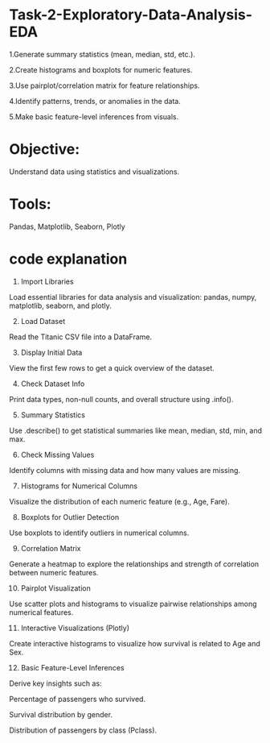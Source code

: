 # Task-2-Exploratory-Data-Analysis-EDA

1.Generate summary statistics (mean, median, std, etc.).

2.Create histograms and boxplots for numeric features.

3.Use pairplot/correlation matrix for feature relationships.

4.Identify patterns, trends, or anomalies in the data.

5.Make basic feature-level inferences from visuals.
# Objective: 
Understand data using statistics and visualizations.

# Tools:
Pandas, Matplotlib, Seaborn, Plotly

# code explanation 

1. Import Libraries

Load essential libraries for data analysis and visualization: pandas, numpy, matplotlib, seaborn, and plotly.



2. Load Dataset

Read the Titanic CSV file into a DataFrame.



3. Display Initial Data

View the first few rows to get a quick overview of the dataset.



4. Check Dataset Info

Print data types, non-null counts, and overall structure using .info().



5. Summary Statistics

Use .describe() to get statistical summaries like mean, median, std, min, and max.



6. Check Missing Values

Identify columns with missing data and how many values are missing.



7. Histograms for Numerical Columns

Visualize the distribution of each numeric feature (e.g., Age, Fare).



8. Boxplots for Outlier Detection

Use boxplots to identify outliers in numerical columns.



9. Correlation Matrix

Generate a heatmap to explore the relationships and strength of correlation between numeric features.



10. Pairplot Visualization



Use scatter plots and histograms to visualize pairwise relationships among numerical features.


11. Interactive Visualizations (Plotly)



Create interactive histograms to visualize how survival is related to Age and Sex.


12. Basic Feature-Level Inferences



Derive key insights such as:

Percentage of passengers who survived.

Survival distribution by gender.

Distribution of passengers by class (Pclass).


